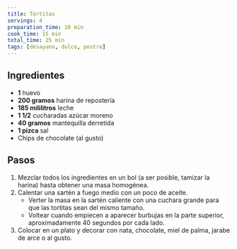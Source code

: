 ```yaml
---
title: Tortitas
servings: 4
preparation_time: 10 min
cook_time: 15 min
total_time: 25 min
tags: [desayuno, dulce, postre]
---
```


## Ingredientes

- **1** huevo  
- **200 gramos** harina de repostería  
- **185 mililitros** leche  
- **1 1/2** cucharadas azúcar moreno  
- **40 gramos** mantequilla derretida  
- **1 pizca** sal  
- Chips de chocolate (al gusto)  

## Pasos  

1. Mezclar todos los ingredientes en un bol (a ser posible, tamizar la harina) hasta obtener una masa homogénea.  
2. Calentar una sartén a fuego medio con un poco de aceite.  
   - Verter la masa en la sartén caliente con una cuchara grande para que las tortitas sean del mismo tamaño.  
   - Voltear cuando empiecen a aparecer burbujas en la parte superior, aproximadamente 40 segundos por cada lado.  
3. Colocar en un plato y decorar con nata, chocolate, miel de palma, jarabe de arce o al gusto.  
